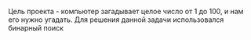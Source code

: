 Цель проекта - компьютер загадывает целое число от 1 до 100, и нам его нужно угадать.
Для решения данной задачи использовался бинарный поиск
